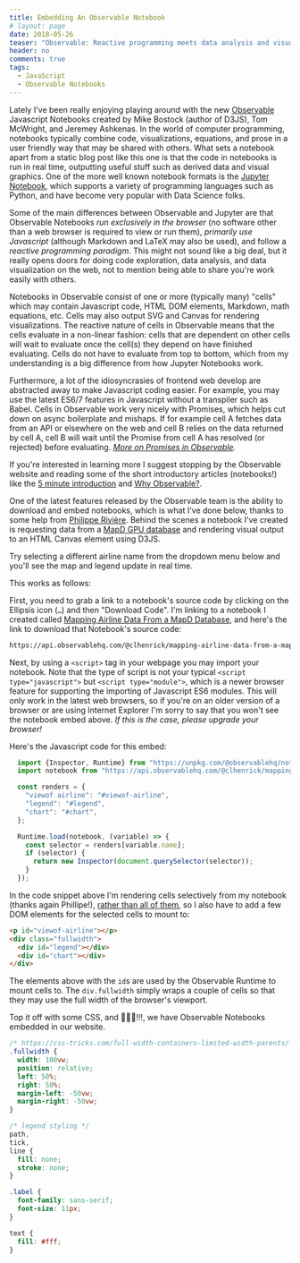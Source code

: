 ```yaml
---
title: Embedding An Observable Notebook
# layout: page
date: 2018-05-26
teaser: "Observable: Reactive programming meets data analysis and visualization on the web"
header: no
comments: true
tags:
  - JavaScript
  - Observable Notebooks
---
```


Lately I've been really enjoying playing around with the new [Observable](https://beta.observablehq.com/) Javascript Notebooks created by Mike Bostock (author of D3JS), Tom McWright, and Jeremey Ashkenas. In the world of computer programming, notebooks typically combine code, visualizations, equations, and prose in a user friendly way that may be shared with others. What sets a notebook apart from a static blog post like this one is that the code in notebooks is run in real time, outputting useful stuff such as derived data and visual graphics. One of the more well known notebook formats is the [Jupyter Notebook](http://jupyter.org/), which supports a variety of programming languages such as Python, and have become very popular with Data Science folks.

Some of the main differences between Observable and Jupyter are that Observable Notebooks _run exclusively in the browser_ (no software other than a web browser is required to view or run them), _primarily use Javascript_ (although Markdown and LaTeX may also be used), and follow a _reactive programming paradigm_. This might not sound like a big deal, but it really opens doors for doing code exploration, data analysis, and data visualization on the web, not to mention being able to share you're work easily with others.

Notebooks in Observable consist of one or more (typically many) "cells" which may contain Javascript code, HTML DOM elements, Markdown, math equations, etc. Cells may also output SVG and Canvas for rendering visualizations. The reactive nature of cells in Observable means that the cells evaluate in a non-linear fashion: cells that are dependent on other cells will wait to evaluate once the cell(s) they depend on have finished evaluating. Cells do not have to evaluate from top to bottom, which from my understanding is a big difference from how Jupyter Notebooks work.

Furthermore, a lot of the idiosyncrasies of frontend web develop are abstracted away to make Javascript coding easier. For example, you may use the latest ES6/7 features in Javascript without a transpiler such as Babel. Cells in Observable work very nicely with Promises, which helps cut down on async boilerplate and mishaps. If for example cell A fetches data from an API or elsewhere on the web and cell B relies on the data returned by cell A, cell B will wait until the Promise from cell A has resolved (or rejected) before evaluating. _[More on Promises in Observable](https://beta.observablehq.com/@mbostock/introduction-to-promises)._

If you're interested in learning more I suggest stopping by the Observable website and reading some of the short introductory articles (notebooks!) like the [5 minute introduction](https://beta.observablehq.com/@mbostock/five-minute-introduction) and [Why Observable?](https://beta.observablehq.com/@mbostock/why-observable).

One of the latest features released by the Observable team is the ability to download and embed notebooks, which is what I've done below, thanks to some help from [Philippe Rivière](https://visionscarto.net/observable-jekyll/explore/2018/05/25/howto.html). Behind the scenes a notebook I've created is requesting data from a [MapD GPU database](https://www.mapd.com) and rendering visual output to an HTML Canvas element using D3JS.

Try selecting a different airline name from the dropdown menu below and you'll see the map and legend update in real time.

<p id="viewof-airline"></p>
<div class="fullwidth">
  <div id="legend"></div>
  <div id="chart"></div>
</div>

This works as follows:

First, you need to grab a link to a notebook's source code by clicking on the Ellipsis icon (`…`) and then "Download Code". I'm linking to a notebook I created called [Mapping Airline Data From a MapD Database](https://beta.observablehq.com/@clhenrick/mapping-airline-data-from-a-mapd-database), and here's the link to download that Notebook's source code:

```bash
https://api.observablehq.com/@clhenrick/mapping-airline-data-from-a-mapd-database.js?key=a9b1f4cfbf12cc08
```

Next, by using a `<script>` tag in your webpage you may import your notebook. Note that the type of script is not your typical `<script type="javascript">` but `<script type="module">`, which is a newer browser feature for supporting the importing of Javascript ES6 modules. This will only work in the latest web browsers, so if you're on an older version of a browser or are using Internet Explorer I'm sorry to say that you won't see the notebook embed above. _If this is the case, please upgrade your browser!_

Here's the Javascript code for this embed:

```js
  import {Inspector, Runtime} from "https://unpkg.com/@observablehq/notebook-runtime@1.0.1?module";
  import notebook from "https://api.observablehq.com/@clhenrick/mapping-airline-data-from-a-mapd-database.js?key=a9b1f4cfbf12cc08";

  const renders = {
    "viewof airline": "#viewof-airline",
    "legend": "#legend",
    "chart": "#chart",
  };

  Runtime.load(notebook, (variable) => {
    const selector = renders[variable.name];
    if (selector) {
      return new Inspector(document.querySelector(selector));
    }
  });
```

In the code snippet above I'm rendering cells selectively from my notebook (thanks again Phillipe!), [rather than all of them](https://beta.observablehq.com/@jashkenas/downloading-and-embedding-notebooks), so I also have to add a few DOM elements for the selected cells to mount to:

```html
<p id="viewof-airline"></p>
<div class="fullwidth">
  <div id="legend"></div>
  <div id="chart"></div>
</div>
```

The elements above with the `id`s are used by the Observable Runtime to mount cells to. The `div.fullwidth` simply wraps a couple of cells so that they may use the full width of the browser's viewport.

Top it off with some CSS, and 🎉🎉🎉!!!, we have Observable Notebooks embedded in our website.

```css
/* https://css-tricks.com/full-width-containers-limited-width-parents/ */
.fullwidth {
  width: 100vw;
  position: relative;
  left: 50%;
  right: 50%;
  margin-left: -50vw;
  margin-right: -50vw;
}

/* legend styling */
path,
tick,
line {
  fill: none;
  stroke: none;
}

.label {
  font-family: sans-serif;
  font-size: 11px;
}

text {
  fill: #fff;
}
```

<script type="module">
  import {Inspector, Runtime} from "https://unpkg.com/@observablehq/notebook-runtime@1.0.1?module";
  import notebook from "https://api.observablehq.com/@clhenrick/mapping-airline-data-from-a-mapd-database.js?key=a9b1f4cfbf12cc08";

  const renders = {
    "viewof airline": "#viewof-airline",
    "legend": "#legend",
    "chart": "#chart",
  };

  Runtime.load(notebook, (variable) => {
    const selector = renders[variable.name];
    if (selector) {
      return new Inspector(document.querySelector(selector));
    }
  });
</script>


<style>
  /* https://css-tricks.com/full-width-containers-limited-width-parents/ */
  .fullwidth {
    width: 100vw;
    position: relative;
    left: 50%;
    right: 50%;
    margin-left: -50vw;
    margin-right: -50vw;
  }

  /* legend styling */
  path,
  tick,
  line {
    fill: none;
    stroke: none;
  }

  .label {
    font-family: sans-serif;
    font-size: 16px;
  }

  text {
    fill: #fff;
  }
</style>
